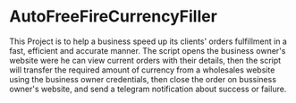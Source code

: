 # AutoFreeFireCurrencyFiller
This Project is to help a business speed up its clients' orders fulfillment in a fast, efficient and accurate manner.
The script opens the business owner's website were he can view current orders with their details, then the script will transfer the required amount of currency from a wholesales website using the business owner credentials, then close the order on bussiness owner's website, and send a telegram notification about success or failure.
